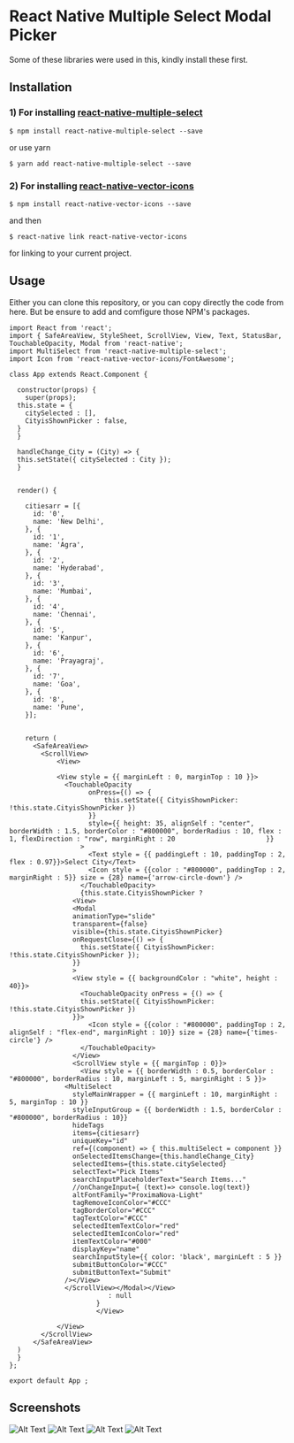 # React Native Multiple Select Modal Picker

Some of these libraries were used in this, kindly install these first. 

## Installation 

### 1) For installing [react-native-multiple-select](https://github.com/toystars/react-native-multiple-select)

`$ npm install react-native-multiple-select --save`

or use yarn

`$ yarn add react-native-multiple-select --save`

### 2) For installing [react-native-vector-icons](https://github.com/oblador/react-native-vector-icons)

`$ npm install react-native-vector-icons --save` 

and then

`$ react-native link react-native-vector-icons`

for linking to your current project.

## Usage

Either you can clone this repository, or you can copy directly the code from here. But be ensure to add and comfigure those NPM's packages.
`````
import React from 'react';
import { SafeAreaView, StyleSheet, ScrollView, View, Text, StatusBar, TouchableOpacity, Modal from 'react-native';
import MultiSelect from 'react-native-multiple-select';
import Icon from 'react-native-vector-icons/FontAwesome';

class App extends React.Component {

  constructor(props) {
    super(props);
  this.state = {
    citySelected : [],
    CityisShownPicker : false,
  }
  }

  handleChange_City = (City) => {
  this.setState({ citySelected : City });
  }


  render() {

    citiesarr = [{
      id: '0',
      name: 'New Delhi',
    }, {
      id: '1',
      name: 'Agra',
    }, {
      id: '2',
      name: 'Hyderabad',
    }, {
      id: '3',
      name: 'Mumbai',
    }, {
      id: '4',
      name: 'Chennai',
    }, {
      id: '5',
      name: 'Kanpur',
    }, {
      id: '6',
      name: 'Prayagraj',
    }, {
      id: '7',
      name: 'Goa',
    }, {
      id: '8',
      name: 'Pune',
    }];


    return (
      <SafeAreaView>
        <ScrollView>
            <View>

            <View style = {{ marginLeft : 0, marginTop : 10 }}>
              <TouchableOpacity
                    onPress={() => {
                        this.setState({ CityisShownPicker: !this.state.CityisShownPicker })
                    }}
                    style={{ height: 35, alignSelf : "center", borderWidth : 1.5, borderColor : "#800000", borderRadius : 10, flex : 1, flexDirection : "row", marginRight : 20                       }}
                  >
                    <Text style = {{ paddingLeft : 10, paddingTop : 2, flex : 0.97}}>Select City</Text>
                    <Icon style = {{color : "#800000", paddingTop : 2, marginRight : 5}} size = {28} name={'arrow-circle-down'} />
                  </TouchableOpacity>
                  {this.state.CityisShownPicker ? 
                <View>
                <Modal
                animationType="slide"
                transparent={false}
                visible={this.state.CityisShownPicker}
                onRequestClose={() => {
                  this.setState({ CityisShownPicker: !this.state.CityisShownPicker });
                }}
                >
                <View style = {{ backgroundColor : "white", height : 40}}>
                  <TouchableOpacity onPress = {() => {
                  this.setState({ CityisShownPicker: !this.state.CityisShownPicker })
                }}>
                    <Icon style = {{color : "#800000", paddingTop : 2, alignSelf : "flex-end", marginRight : 10}} size = {28} name={'times-circle'} />
                  </TouchableOpacity>
                </View>
                <ScrollView style = {{ marginTop : 0}}>
                  <View style = {{ borderWidth : 0.5, borderColor : "#800000", borderRadius : 10, marginLeft : 5, marginRight : 5 }}>
              <MultiSelect
                styleMainWrapper = {{ marginLeft : 10, marginRight : 5, marginTop : 10 }}
                styleInputGroup = {{ borderWidth : 1.5, borderColor : "#800000", borderRadius : 10}}
                hideTags
                items={citiesarr}
                uniqueKey="id"
                ref={(component) => { this.multiSelect = component }}
                onSelectedItemsChange={this.handleChange_City}
                selectedItems={this.state.citySelected}
                selectText="Pick Items"
                searchInputPlaceholderText="Search Items..."
                //onChangeInput={ (text)=> console.log(text)}
                altFontFamily="ProximaNova-Light"
                tagRemoveIconColor="#CCC"
                tagBorderColor="#CCC"
                tagTextColor="#CCC"
                selectedItemTextColor="red"
                selectedItemIconColor="red"
                itemTextColor="#000"
                displayKey="name"
                searchInputStyle={{ color: 'black', marginLeft : 5 }}
                submitButtonColor="#CCC"
                submitButtonText="Submit"
              /></View>
              </ScrollView></Modal></View>
                         : null
                      }
                      </View>

            </View>
        </ScrollView>
      </SafeAreaView>
  )
  }
};

export default App ;
`````


## Screenshots

![Alt Text](/1.png)    ![Alt Text](/2.png)   ![Alt Text](/3.png)  ![Alt Text](/4.png)
